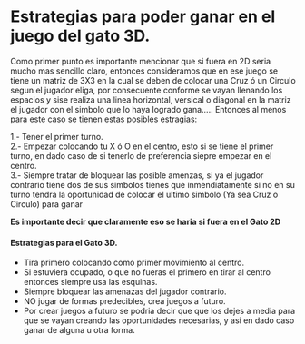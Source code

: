 # <h1>Estrategias para poder ganar en el juego del gato 3D.</h1> #
 
<p> Como primer punto es importante mencionar que si fuera en 2D seria mucho mas sencillo claro, entonces consideramos que en ese juego se tiene un matriz de 3X3 en la cual se deben de colocar una Cruz ó un Circulo segun el jugador eliga, por consecuente conforme se vayan llenando los espacios y sise realiza una linea horizontal, versical o diagonal en la matriz el jugador con el simbolo que lo haya logrado gana..... Entonces al menos para este caso se tienen estas posibles estragias:  

<p> 1.- Tener el  primer turno. <br>
2.- Empezar colocando tu X ó O en el  centro, esto si se tiene el primer turno, en dado caso de si tenerlo de preferencia siepre empezar en el centro.<br>
3.- Siempre tratar de bloquear las posible amenzas, si ya el jugador contrario tiene dos de sus simbolos tienes que inmendiatamente si no en su turno tendra la oportunidad de colocar el ultimo simbolo (Ya sea Cruz o Circulo) para ganar<p>
<b>Es importante decir que claramente eso se haria si fuera en el Gato 2D </b>

<h4>Estrategias para el Gato 3D.</h4>

* Tira primero colocando como primer movimiento al centro. 
* Si estuviera ocupado, o que no fueras el primero en tirar al centro entonces siempre usa las esquinas.
* Siempre bloquear las amenazas del jugador contrario. 
* NO jugar de formas predecibles, crea juegos a futuro. 
* Por crear juegos a futuro se podria decir que que los dejes a media para que se vayan creando las oportunidades necesarias, y asi en dado caso ganar de alguna u otra forma. 